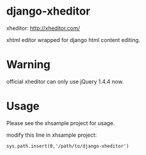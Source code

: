 django-xheditor
===============

xheditor: http://xheditor.com/

xhtml editor wrapped for django html content editing.

Warning
=======

official xheditor can only use jQuery 1.4.4 now.

Usage
=====

Please see the xhsample project for usage.

modify this line in xhsample project:

    sys.path.insert(0,'/path/to/django-xheditor')